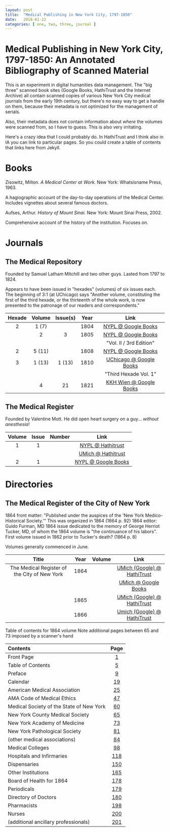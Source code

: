 ```yaml
---
layout: post
title:  "Medical Publishing in New York City, 1797-1850"
date:   2018-01-22
categories: [ one, two, three, journal ]
---
```


# Medical Publishing in New York City, 1797-1850: An Annotated Bibliography of Scanned Material

This is an experiment in digital humanities data management. The "big three" scanned book sites (Google Books, HathiTrust and the Internet Archive) all contain scanned copies of various New York City medical journals from the early 19th century, but there's no easy way to get a handle on them,  because their metadata is not optimized for the management of serials.

Also, their metadata does not contain information about *where* the volumes were scanned from, so I have to guess. This is also very irritating.

Here's a crazy idea that I could probably do. In HathiTrust and I think also in IA you can link to particular pages. So you could create a table of contents that links here from Jekyll. 

# Books

Zisowitz, Milton. *A Medical Center at Work.* New York: Whatsisname Press, 1963.

A hagiographic account of the day-to-day operations of the Medical Center. Includes vignettes about several famous doctors.

Aufses, Arthur. *History of Mount Sinai.* New York: Mount Sinai Press, 2002.

Comprehensive account of the history of the institution. Focuses on.

# Journals

## The Medical Repository

Founded by Samuel Latham Mitchill and two other guys. Lasted from 1797 to 1824.

Appears to have been issued in "hexades" (volumes) of six issues each. The beginning of 3:1 (at UChicago) says "Another volume, constituting the first of the third hexade, or the thirteenth of the whole work, is now presented to the patronage of our readers and correspondents."

|Hexade| Volume |Issue(s)| Year | Link |
|:----:|:------:|:---:   |:----:|:----:|
| 2    | 1 (7)  |        | 1804 |[NYPL @ Google Books](https://books.google.com/books?id=5U9JAAAAYAAJ)|
|      | 2      | 3      | 1805 |[NYPL @ Google Books](https://books.google.com/books?id=dA5LAAAAYAAJ)|
|      |        |        |      |"Vol. II / 3rd Edition" |
| 2    | 5 (11) |        | 1808 |[NYPL @ Google Books](https://books.google.com/books?id=Ij9JAAAAYAAJ)|
| 3    | 1 (13) | 1 (13) | 1810 |[UChicago @ Google Books](https://books.google.com/books?id=V_wfAQAAMAAJ)|
|      |        |        |      |"Third Hexade Vol. 1" |
|      | 4      | 21     | 1821 |[KKH Wien @ Google Books](https://books.google.com/books?id=VpBbAAAAcAAJ)|


## The Medical Register

Founded by Valentine Mott. He did open heart surgery on a guy... *without anesthesia*!

|Volume|Issue|Number|Link|
|:----:|:---:|:----:|:----:|
| 1    | 1   |      |[NYPL @ Hathitrust](http://web.archive.org)|
|      |     |      |[UMich @ Hathitrust](http://web.archive.org)|
| 2    | 1   |      |[NYPL @ Google Books](http://web.archive.org)|

# Directories

## The Medical Register of the City of New York

1864 front matter: "Published under the auspices of the 'New York Medico-Historical Society.'" This was organized in 1864 (1864 p. 92)
1864 editor: Guido Furman, MD
1864 issue dedicated to the memory of George Herriot Tucker, MD, of whom the 1864 volume is "the continuance of his labors".
First volume issued in 1862 prior to Tucker's death? (1864 p. 8)

Volumes generally commenced in June.

| Title | Year | Volume | Link |
|:-----:|:----:|:------:|:-----:|
| The Medical Register of the City of New York | 1864 |        | [UMich (Google) @ HathiTrust](https://babel.hathitrust.org/cgi/pt?id=mdp.39015072258786) |
|                                              |      |        | [UMich @ Google Books](https://books.google.com/books?id=4cg0AQAAMAAJ)                   |
|                                              | 1865 |        | [UMich (Google) @ HathiTrust](https://babel.hathitrust.org/cgi/pt?id=mdp.39015072258778) |
|                                              | 1866 |        | [Umich (Google) @ HathiTrust](https://babel.hathitrust.org/cgi/pt?id=mdp.39015072258760) |

Table of contents for 1864 volume
Note additional pages between 65 and 73 imposed by a scanner's hand

| Contents | Page |
|:--------|:----:|
| Front Page | [1](https://babel.hathitrust.org/cgi/pt?id=mdp.39015072258786;seq=7) |
| Table of Contents | [5](https://babel.hathitrust.org/cgi/pt?id=mdp.39015072258786;seq=11) |
| Preface | [9](https://babel.hathitrust.org/cgi/pt?id=mdp.39015072258786;seq=15) |
| Calendar | [19](https://babel.hathitrust.org/cgi/pt?id=mdp.39015072258786;seq=19) |
| American Medical Association | [25](https://babel.hathitrust.org/cgi/pt?id=mdp.39015072258786;seq=31) |
| AMA Code of Medical Ethics | [47](https://babel.hathitrust.org/cgi/pt?id=mdp.39015072258786;seq=53) |
| Medical Society of the State of New York | [60](https://babel.hathitrust.org/cgi/pt?id=mdp.39015072258786;seq=66) |
| New York County Medical Society | [65](https://babel.hathitrust.org/cgi/pt?id=mdp.39015072258786;seq=71) |
| New York Academy of Medicine | [73](https://babel.hathitrust.org/cgi/pt?id=mdp.39015072258786;seq=81) |
| New York Pathological Society | [81](https://babel.hathitrust.org/cgi/pt?id=mdp.39015072258786;seq=89) |
| (other medical associations) | [84](https://babel.hathitrust.org/cgi/pt?id=mdp.39015072258786;seq=92) |
| Medical Colleges | [98](https://babel.hathitrust.org/cgi/pt?id=mdp.39015072258786;seq=106) |
| Hospitals and Infirmaries | [118](https://babel.hathitrust.org/cgi/pt?id=mdp.39015072258786;seq=126) |
| Dispensaries | [150](https://babel.hathitrust.org/cgi/pt?id=mdp.39015072258786;seq=158) |
| Other Institutions | [165](https://babel.hathitrust.org/cgi/pt?id=mdp.39015072258786;seq=173) |
| Board of Health for 1864 | [178](https://babel.hathitrust.org/cgi/pt?id=mdp.39015072258786;seq=186) |
| Periodicals | [179](https://babel.hathitrust.org/cgi/pt?id=mdp.39015072258786;seq=187) |
| Directory of Doctors | [180](https://babel.hathitrust.org/cgi/pt?id=mdp.39015072258786;seq=188) |
| Pharmacists | [198](https://babel.hathitrust.org/cgi/pt?id=mdp.39015072258786;seq=206) |
| Nurses | [200](https://babel.hathitrust.org/cgi/pt?id=mdp.39015072258786;seq=208) |
| (additional ancillary professionals) | [201](https://babel.hathitrust.org/cgi/pt?id=mdp.39015072258786;seq=209) |
